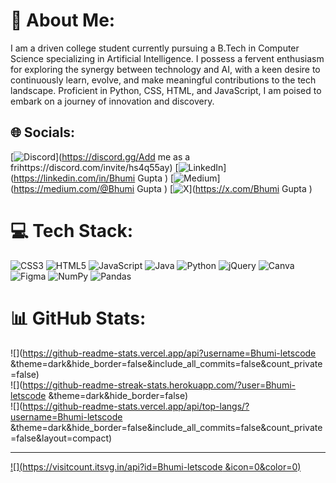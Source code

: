 # 💫 About Me:
I am a driven college student currently pursuing a B.Tech in Computer Science specializing in Artificial Intelligence. I possess a fervent enthusiasm for exploring the synergy between technology and AI, with a keen desire to continuously learn, evolve, and make meaningful contributions to the tech landscape. Proficient in Python, CSS, HTML, and JavaScript, I am poised to embark on a journey of innovation and discovery.


## 🌐 Socials:
[![Discord](https://img.shields.io/badge/Discord-%237289DA.svg?logo=discord&logoColor=white)](https://discord.gg/Add me as a frihttps://discord.com/invite/hs4q55ay) [![LinkedIn](https://img.shields.io/badge/LinkedIn-%230077B5.svg?logo=linkedin&logoColor=white)](https://linkedin.com/in/Bhumi Gupta ) [![Medium](https://img.shields.io/badge/Medium-12100E?logo=medium&logoColor=white)](https://medium.com/@Bhumi Gupta ) [![X](https://img.shields.io/badge/X-black.svg?logo=X&logoColor=white)](https://x.com/Bhumi Gupta ) 

# 💻 Tech Stack:
![CSS3](https://img.shields.io/badge/css3-%231572B6.svg?style=for-the-badge&logo=css3&logoColor=white) ![HTML5](https://img.shields.io/badge/html5-%23E34F26.svg?style=for-the-badge&logo=html5&logoColor=white) ![JavaScript](https://img.shields.io/badge/javascript-%23323330.svg?style=for-the-badge&logo=javascript&logoColor=%23F7DF1E) ![Java](https://img.shields.io/badge/java-%23ED8B00.svg?style=for-the-badge&logo=openjdk&logoColor=white) ![Python](https://img.shields.io/badge/python-3670A0?style=for-the-badge&logo=python&logoColor=ffdd54) ![jQuery](https://img.shields.io/badge/jquery-%230769AD.svg?style=for-the-badge&logo=jquery&logoColor=white) ![Canva](https://img.shields.io/badge/Canva-%2300C4CC.svg?style=for-the-badge&logo=Canva&logoColor=white) ![Figma](https://img.shields.io/badge/figma-%23F24E1E.svg?style=for-the-badge&logo=figma&logoColor=white) ![NumPy](https://img.shields.io/badge/numpy-%23013243.svg?style=for-the-badge&logo=numpy&logoColor=white) ![Pandas](https://img.shields.io/badge/pandas-%23150458.svg?style=for-the-badge&logo=pandas&logoColor=white)
# 📊 GitHub Stats:
![](https://github-readme-stats.vercel.app/api?username=Bhumi-letscode &theme=dark&hide_border=false&include_all_commits=false&count_private=false)<br/>
![](https://github-readme-streak-stats.herokuapp.com/?user=Bhumi-letscode &theme=dark&hide_border=false)<br/>
![](https://github-readme-stats.vercel.app/api/top-langs/?username=Bhumi-letscode &theme=dark&hide_border=false&include_all_commits=false&count_private=false&layout=compact)

---
[![](https://visitcount.itsvg.in/api?id=Bhumi-letscode &icon=0&color=0)](https://visitcount.itsvg.in)

<!-- Proudly created with GPRM ( https://gprm.itsvg.in ) -->
